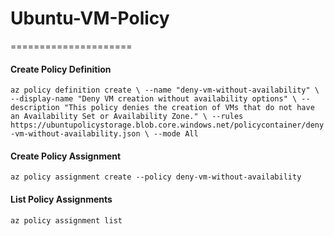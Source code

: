 # Ubuntu-VM-Policy
=====================

#### Create Policy Definition
`az policy definition create \
 --name "deny-vm-without-availability" \
 --display-name "Deny VM creation without availability options" \
 --description "This policy denies the creation of VMs that do not have an Availability Set or Availability Zone." \
 --rules https://ubuntupolicystorage.blob.core.windows.net/policycontainer/deny-vm-without-availability.json \
 --mode All`

#### Create Policy Assignment
`az policy assignment create --policy deny-vm-without-availability`

#### List Policy Assignments
`az policy assignment list`